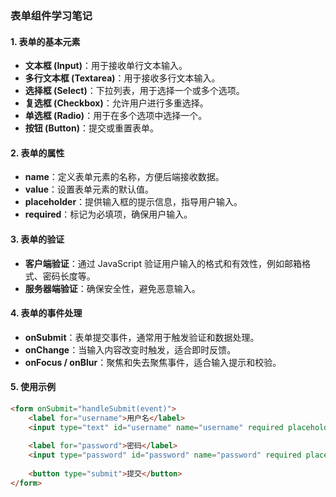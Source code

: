 ### 表单组件学习笔记

#### 1. 表单的基本元素
- **文本框 (Input)**：用于接收单行文本输入。
- **多行文本框 (Textarea)**：用于接收多行文本输入。
- **选择框 (Select)**：下拉列表，用于选择一个或多个选项。
- **复选框 (Checkbox)**：允许用户进行多重选择。
- **单选框 (Radio)**：用于在多个选项中选择一个。
- **按钮 (Button)**：提交或重置表单。

#### 2. 表单的属性
- **name**：定义表单元素的名称，方便后端接收数据。
- **value**：设置表单元素的默认值。
- **placeholder**：提供输入框的提示信息，指导用户输入。
- **required**：标记为必填项，确保用户输入。

#### 3. 表单的验证
- **客户端验证**：通过 JavaScript 验证用户输入的格式和有效性，例如邮箱格式、密码长度等。
- **服务器端验证**：确保安全性，避免恶意输入。

#### 4. 表单的事件处理
- **onSubmit**：表单提交事件，通常用于触发验证和数据处理。
- **onChange**：当输入内容改变时触发，适合即时反馈。
- **onFocus / onBlur**：聚焦和失去聚焦事件，适合输入提示和校验。

#### 5. 使用示例
```html
<form onSubmit="handleSubmit(event)">
    <label for="username">用户名</label>
    <input type="text" id="username" name="username" required placeholder="请输入用户名">
    
    <label for="password">密码</label>
    <input type="password" id="password" name="password" required placeholder="请输入密码">
    
    <button type="submit">提交</button>
</form>
```